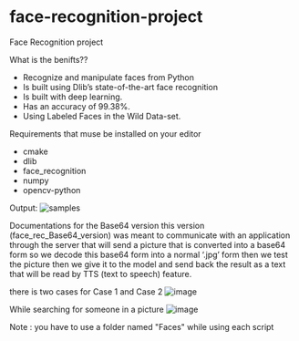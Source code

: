 # face-recognition-project
Face Recognition project 

What is the benifts??
- Recognize and manipulate faces from Python 
- Is built using Dlib’s state-of-the-art face recognition
- Is built with deep learning.
- Has an accuracy of 99.38%.
- Using Labeled Faces in the Wild Data-set.


Requirements that muse be installed on your editor 
- cmake
- dlib
- face_recognition
- numpy
- opencv-python


Output:
![samples](https://github.com/Ali0Hassan/face-recognition-project/assets/92372680/18ea0595-fb16-41d8-9ab4-fc2211f21198)

Documentations for the Base64 version
this version (face_rec_Base64_version) was meant to communicate with an application through the server that 
will send a picture that is converted into a base64 form so we decode this 
base64 form into a normal ‘.jpg’ form then we test the picture then we give it 
to the model and send back the result as a text that will be read by TTS (text to 
speech) feature.

there is two cases for 
Case 1 and Case 2
![image](https://github.com/Ali0Hassan/face-recognition-project/assets/92372680/fede09a0-2081-4566-a9d4-aaedd71314d2)

While searching for someone in a picture
![image](https://github.com/Ali0Hassan/face-recognition-project/assets/92372680/a0710557-c301-4c58-9bdd-089905f02daf)

Note : you have to use a folder named "Faces" while using each script 




